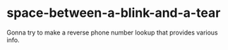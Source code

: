 # space-between-a-blink-and-a-tear
Gonna try to make a reverse phone number lookup that provides various info.
